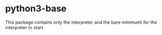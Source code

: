 # python3-base
This package contains only the interpreter and the bare minimum\\ for the interpreter to start
